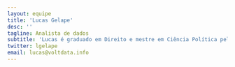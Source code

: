 ```yaml
---
layout: equipe
title: 'Lucas Gelape'
desc: ''
tagline: Analista de dados
subtitle: 'Lucas é graduado em Direito e mestre em Ciência Política pela UFMG. Atualmente cursa o doutorado em Ciência Política na USP, onde pesquisa eleições e poder legislativo. Migrou dos códigos do vade mecum para os códigos do R. Trabalhou como cientista de dados no G1 durante as eleições de 2018, contribuindo para matérias da seção “Eleição em Números”. No Volt Data Lab, gerencia algoritmos e aplicações e no Núcleo faz análises para nossas matérias.'
twitter: lgelape
email: lucas@voltdata.info
---
```

